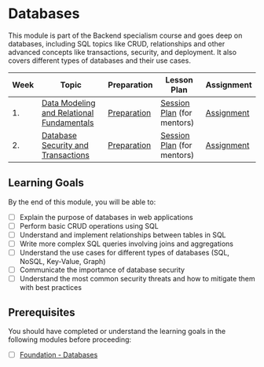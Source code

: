 # Databases

This module is part of the Backend specialism course and goes deep on databases, including SQL topics like CRUD, relationships and other advanced concepts like transactions, security, and deployment. It also covers different types of databases and their use cases.


| Week | Topic                                                          | Preparation                           | Lesson Plan                                           | Assignment                          |
| ---- | -------------------------------------------------------------- | ------------------------------------- | ----------------------------------------------------- | ----------------------------------- |
| 1.   | [Data Modeling and Relational Fundamentals](./week1/README.md) | [Preparation](./week1/preparation.md) | [Session Plan](./week1/session-plan.md) (for mentors) | [Assignment](./week1/assignment.md) |
| 2.   | [Database Security and Transactions](./week2/README.md)        | [Preparation](./week2/preparation.md) | [Session Plan](./week2/session-plan.md) (for mentors) | [Assignment](./week2/assignment.md) |

## Learning Goals

By the end of this module, you will be able to:

- [ ] Explain the purpose of databases in web applications
- [ ] Perform basic CRUD operations using SQL
- [ ] Understand and implement relationships between tables in SQL
- [ ] Write more complex SQL queries involving joins and aggregations
- [ ] Understand the use cases for different types of databases (SQL, NoSQL, Key-Value, Graph)
- [ ] Communicate the importance of database security
- [ ] Understand the most common security threats and how to mitigate them with best practices

## Prerequisites

You should have completed or understand the learning goals in the following modules before proceeding:

- [ ] [Foundation - Databases](../../Foundation/databases/README.md)
